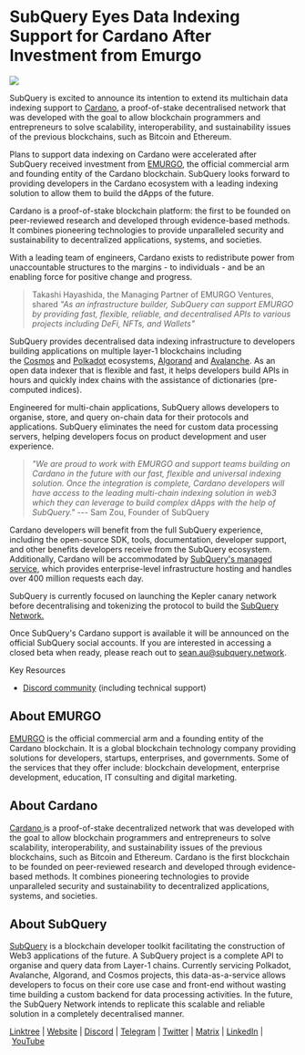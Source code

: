 # SubQuery Eyes Data Indexing Support for Cardano After Investment from Emurgo

![](https://miro.medium.com/max/1400/0*_dPFi9QPRDTIAdCG)

SubQuery is excited to announce its intention to extend its multichain data indexing support to [Cardano](https://cardano.org/), a proof-of-stake decentralised network that was developed with the goal to allow blockchain programmers and entrepreneurs to solve scalability, interoperability, and sustainability issues of the previous blockchains, such as Bitcoin and Ethereum.

Plans to support data indexing on Cardano were accelerated after SubQuery received investment from [EMURGO](http://www.emurgo.io/), the official commercial arm and founding entity of the Cardano blockchain. SubQuery looks forward to providing developers in the Cardano ecosystem with a leading indexing solution to allow them to build the dApps of the future.

Cardano is a proof-of-stake blockchain platform: the first to be founded on peer-reviewed research and developed through evidence-based methods. It combines pioneering technologies to provide unparalleled security and sustainability to decentralized applications, systems, and societies.

With a leading team of engineers, Cardano exists to redistribute power from unaccountable structures to the margins - to individuals - and be an enabling force for positive change and progress.

> Takashi Hayashida, the Managing Partner of EMURGO Ventures, shared _"As an infrastructure builder, SubQuery can support EMURGO by providing fast, flexible, reliable, and decentralised APIs to various projects including DeFi, NFTs, and Wallets"_

SubQuery provides decentralised data indexing infrastructure to developers building applications on multiple layer-1 blockchains including the [Cosmos](./20220909-cosmoshub.md) and [Polkadot](https://polkadot.network/) ecosystems, [Algorand](./20220713-algorand.md) and [Avalanche](./20220321-avalache.md). As an open data indexer that is flexible and fast, it helps developers build APIs in hours and quickly index chains with the assistance of dictionaries (pre-computed indices).

Engineered for multi-chain applications, SubQuery allows developers to organise, store, and query on-chain data for their protocols and applications. SubQuery eliminates the need for custom data processing servers, helping developers focus on product development and user experience.

> _"We are proud to work with EMURGO and support teams building on Cardano in the future with our fast, flexible and universal indexing solution. Once the integration is complete, Cardano developers will have access to the leading multi-chain indexing solution in web3 which they can leverage to build complex dApps with the help of SubQuery."_ --- Sam Zou, Founder of SubQuery

Cardano developers will benefit from the full SubQuery experience, including the open-source SDK, tools, documentation, developer support, and other benefits developers receive from the SubQuery ecosystem. Additionally, Cardano will be accommodated by [SubQuery's managed service](https://managedservice.subquery.networks), which provides enterprise-level infrastructure hosting and handles over 400 million requests each day.

SubQuery is currently focused on launching the Kepler canary network before decentralising and tokenizing the protocol to build the [SubQuery Network.](https://subquery.network/network)

Once SubQuery's Cardano support is available it will be announced on the official SubQuery social accounts. If you are interested in accessing a closed beta when ready, please reach out to sean.au@subquery.network.

Key Resources

- [Discord community](https://discord.com/invite/subquery) (including technical support)

## About EMURGO

[EMURGO](https://emurgo.io/) is the official commercial arm and a founding entity of the Cardano blockchain. It is a global blockchain technology company providing solutions for developers, startups, enterprises, and governments. Some of the services that they offer include: blockchain development, enterprise development, education, IT consulting and digital marketing.

## About Cardano

[Cardano ](https://cardano.org/)is a proof-of-stake decentralized network that was developed with the goal to allow blockchain programmers and entrepreneurs to solve scalability, interoperability, and sustainability issues of the previous blockchains, such as Bitcoin and Ethereum. Cardano is the first blockchain to be founded on peer-reviewed research and developed through evidence-based methods. It combines pioneering technologies to provide unparalleled security and sustainability to decentralized applications, systems, and societies.

## About SubQuery

[SubQuery](https://subquery.network/) is a blockchain developer toolkit facilitating the construction of Web3 applications of the future. A SubQuery project is a complete API to organise and query data from Layer-1 chains. Currently servicing Polkadot, Avalanche, Algorand, and Cosmos projects, this data-as-a-service allows developers to focus on their core use case and front-end without wasting time building a custom backend for data processing activities. In the future, the SubQuery Network intends to replicate this scalable and reliable solution in a completely decentralised manner.

​​[Linktree](https://linktr.ee/subquerynetwork) | [Website](https://subquery.network/) | [Discord](https://discord.com/invite/subquery) | [Telegram](https://t.me/subquerynetwork) | [Twitter](https://twitter.com/subquerynetwork) | [Matrix](https://matrix.to/#/#subquery:matrix.org) | [LinkedIn](https://www.linkedin.com/company/subquery) | [YouTube](https://www.youtube.com/c/SubQueryNetwork)
